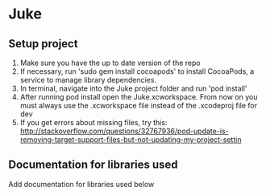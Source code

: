 # Juke

## Setup project
1. Make sure you have the up to date version of the repo
2. If necessary, run 'sudo gem install cocoapods' to install CocoaPods, a service to manage library dependencies. 
3. In terminal, navigate into the Juke project folder and run 'pod install'
4. After running pod install open the Juke.xcworkspace. From now on you must always use the .xcworkspace file instead of the .xcodeproj file for dev
5. If you get errors about missing files, try this: http://stackoverflow.com/questions/32767936/pod-update-is-removing-target-support-files-but-not-updating-my-project-settin

## Documentation for libraries used
Add documentation for libraries used below